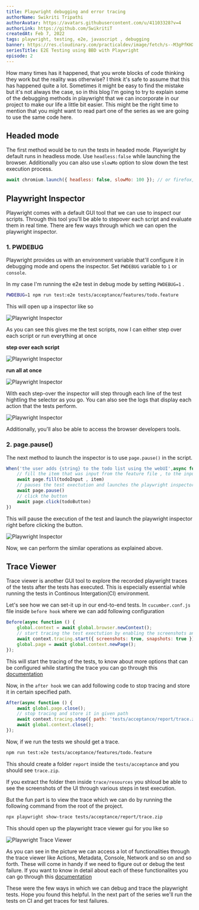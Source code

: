```yaml
---
title: Playwright debugging and error tracing
authorName: Swikriti Tripathi
authorAvatar: https://avatars.githubusercontent.com/u/41103328?v=4
authorLink: https://github.com/SwikritiT
createdAt: Feb 7, 2022
tags: playwright, testing, e2e, javascript , debugging
banner: https://res.cloudinary.com/practicaldev/image/fetch/s--M3gPfKHX--/c_imagga_scale,f_auto,fl_progressive,h_420,q_auto,w_1000/https://dev-to-uploads.s3.amazonaws.com/uploads/articles/swetkwdnkxp39lkevjea.png
seriesTitle: E2E Testing using BBD with Playwright
episode: 2
---
```


How many times has it happened, that you wrote blocks of code thinking they work but the reality was otherwise? I think it's safe to assume that this has happened quite a lot. Sometimes it might be easy to find the mistake but it's not always the case, so in this blog I'm going to try to explain some of the debugging methods in playwright that we can incorporate in our project to make our life a little bit easier. This might be the right time to mention that you might want to read part one of the series <link here> as we are going to use the same code here.


## Headed mode
The first method would be to run the tests in headed mode. Playwright by default runs in headless mode. Use `headless:false` while launching the browser. Additionally you can also use `slowMo` option to slow down the test execution process.

```js
await chromium.launch({ headless: false, slowMo: 100 }); // or firefox, webkit
```


## Playwright Inspector
Playwright comes with a default GUI tool that we can use to inspect our scripts. Through this tool you'll be able to stepover each script and evaluate them in real time. There are few ways through which we can open the playwright inspector.

### 1. PWDEBUG
Playwright provides us with an environment variable that'll configure it in debugging mode and opens the inspector. Set `PWDEBUG` variable to `1` or `console`.

In my case I'm running the e2e test in debug mode by setting `PWDEBUG=1` .
```bash
PWDEBUG=1 npm run test:e2e tests/acceptance/features/todo.feature
```

This will open up a inspector like so 

![Playwright Inspector](/src/assets/Playwright/images/playwright-inspector.png "Playwright Instector")

As you can see this gives me the test scripts, now I can either step over each script or run everything at once 


**step over each script**
 
![Playwright Inspector](/src/assets/Playwright/images/step-over.png "Step over script")

**run all at once**

![Playwright Inspector](/src/assets/Playwright/images/run-all.png "run-all script")



With each step-over the inspector will step through each line of the test hightling the selector as you go. You can also see the logs that display each action that the tests perform. 

![Playwright Inspector](/src/assets/Playwright/images/trace_viewer2.png "highlight selector and logs")

Additionally, you'll also be able to access the browser developers tools.


### 2. page.pause()
The next method to launch the inspector is to use `page.pause()` in the script. 

```js
When('the user adds {string} to the todo list using the webUI',async function (item) {
    // fill the item that was input from the feature file , to the inputText feild in the UI
    await page.fill(todoInput , item)
    // pauses the test exectution and launches the playwright inspector
    await page.pause()
    // click the button
    await page.click(todoButton)
})

```

This will pause the execution of the test and launch the playwright inspector right before clicking the button.

![Playwright Inspector](/src/assets/Playwright/images/pause.png "page.pause")

Now, we can perform the similar operations as explained above.


## Trace Viewer
Trace viewer is another GUI tool to explore the recorded playwright traces of the tests after the tests has executed. This is especially essential while running the tests in Continous Intergation(CI) environment. 

Let's see how we can set-it up in our end-to-end tests. In `cucumber.conf.js` file inside `before hook` where we can add following configuration 

```js
Before(async function () {
    global.context = await global.browser.newContext();
    // start tracing the test exectution by enabling the screenshots and snapshots
    await context.tracing.start({ screenshots: true, snapshots: true });
    global.page = await global.context.newPage();
});
```

This will start the tracing of the tests, to know about more options that can be configured while starting the trace you can go through this [documentation](https://playwright.dev/docs/api/class-tracing#tracing-start)

Now, in the `after hook` we can add following code to stop tracing and store it in certain specified path.

```js
After(async function () {
    await global.page.close();
    // stop tracing and store it in given path
    await context.tracing.stop({ path: 'tests/acceptance/report/trace.zip' });
    await global.context.close();
});

```

Now, if we run the tests we should get a trace.

```bash
npm run test:e2e tests/acceptance/features/todo.feature
```

This should create a folder `report` inside the `tests/acceptance` and you should see `trace.zip`.

If you extract the folder then inside `trace/resources` you shloud be able to see the screenshots of the UI through various steps in test execution. 

But the fun part is to view the trace which we can do by running the following command from the root of the project.

```bash
npx playwright show-trace tests/acceptance/report/trace.zip 
```

This should open up the playwright trace viewer gui for you like so

![Playwright Trace Viewer](/src/assets/Playwright/images/traceviewerGui.png "Playwright Trace Viewer")

As you can see in the picture we can access a lot of functionalities through the trace viewer like Actions, Metadata, Console, Network and so on and so forth. These will come in handy if we need to figure out or debug the test failure. If you want to know in detail about each of these functionalites you can go through this [documentation](https://playwright.dev/docs/trace-viewer)


These were the few ways in which we can debug and trace the playwright tests. Hope you found this helpful. In the next part of the series we'll run the tests on CI and get traces for test failures. 